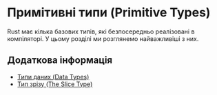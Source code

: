 # Примітивні типи (Primitive Types)

Rust має кілька базових типів, які безпосередньо реалізовані в
компіляторі. У цьому розділі ми розглянемо найважливіші з них.

## Додаткова інформація

- [Типи даних (Data Types)](https://doc.rust-lang.org/book/ch03-02-data-types.html)
- [Тип зрізу (The Slice Type)](https://doc.rust-lang.org/book/ch04-03-slices.html)
